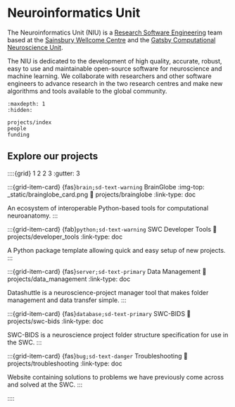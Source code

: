 # Neuroinformatics Unit

The Neuroinformatics Unit (NIU) is a [Research Software Engineering](https://society-rse.org/) team based at the [Sainsbury Wellcome Centre](https://www.sainsburywellcome.org/web/) and the [Gatsby Computational Neuroscience Unit](https://www.ucl.ac.uk/gatsby/gatsby-computational-neuroscience-unit). 

The NIU is dedicated to the development of high quality, accurate, robust, easy to use and maintainable open-source software for neuroscience and machine learning. We collaborate with researchers and other software engineers to advance research in the two research centres and make new algorithms and tools available to the global community.


```{toctree}
:maxdepth: 1
:hidden:

projects/index
people
funding
```

## Explore our projects

::::{grid} 1 2 2 3
:gutter: 3

:::{grid-item-card} {fas}`brain;sd-text-warning` BrainGlobe
:img-top: _static/brainglobe_card.png
:link: projects/brainglobe
:link-type: doc

An ecosystem of interoperable Python-based tools for computational neuroanatomy.
:::

:::{grid-item-card} {fab}`python;sd-text-warning` SWC Developer Tools
:link: projects/developer_tools
:link-type: doc

A Python package template allowing quick and easy setup of new projects.
:::

:::{grid-item-card} {fas}`server;sd-text-primary` Data Management
:link: projects/data_management
:link-type: doc

Datashuttle is a neuroscience-project manager tool that makes folder management and data transfer simple. 
:::

:::{grid-item-card} {fas}`database;sd-text-primary` SWC-BIDS
:link: projects/swc-bids
:link-type: doc

SWC-BIDS is a neuroscience project folder structure specification for use in the SWC.
:::

:::{grid-item-card} {fas}`bug;sd-text-danger` Troubleshooting
:link: projects/troubleshooting
:link-type: doc

Website containing solutions to problems we have previously 
come across and solved at the SWC.
:::

::::
